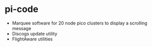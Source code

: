 # pi-code

* Marquee software for 20 node pico clusters to display a scrolling message
* Discogs update utility
* FlightAware utilities
